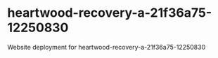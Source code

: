 # heartwood-recovery-a-21f36a75-12250830
Website deployment for heartwood-recovery-a-21f36a75-12250830
